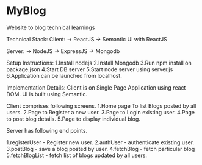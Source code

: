 # MyBlog
Website to blog technical learnings

Technical Stack:
Client:
-> ReactJS
-> Semantic UI with ReactJS

Server:
-> NodeJS
-> ExpressJS
-> Mongodb

Setup Instructions:
1.Install nodejs
2.Install Mongodb
3.Run npm install on package.json
4.Start DB server
5.Start node server using server.js
6.Application can be launched from localhost.

Implementation Details:
Client is on Single Page Application using react DOM.
UI is built using Semantic.

Client comprises following screens.
1.Home page To list Blogs posted by all users.
2.Page to Register a new user.
3.Page to Login existing user.
4.Page to post blog details.
5.Page to display individual blog.

Server has following end points.

1.registerUser - Register new user.
2.authUser - authenticate existing user.
3.postBlog - save a blog posted by user.
4.fetchBlog - fetch particular blog
5.fetchBlogList - fetch list of blogs updated by all users.



